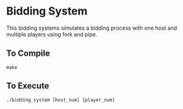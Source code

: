 # Bidding System  

This bidding systems simulates a bidding process with one host and multiple players using fork and pipe.  

## To Compile  

``` 
make  
```  

## To Execute  

```
./bidding_system [host_num] [player_num]
```



